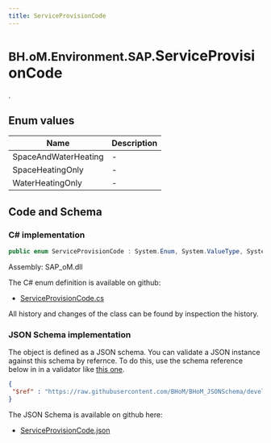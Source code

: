 ```yaml
---
title: ServiceProvisionCode
---
```


# <small>BH.oM.Environment.SAP.</small>**ServiceProvisionCode**

.

## Enum values

| Name            | Description                                                    |
|-----------------|----------------------------------------------------------------|
| SpaceAndWaterHeating |  -  |
| SpaceHeatingOnly |  -  |
| WaterHeatingOnly |  -  |


## Code and Schema

### C# implementation

``` C# title="C#"
public enum ServiceProvisionCode : System.Enum, System.ValueType, System.IComparable, System.ISpanFormattable, System.IFormattable, System.IConvertible
```

Assembly: SAP_oM.dll

The C# enum definition is available on github:

- [ServiceProvisionCode.cs](https://github.com/BHoM/SAP_Toolkit/blob/develop/SAP_oM/Enums\ServiceProvisionCode.cs)

All history and changes of the class can be found by inspection the history.
### JSON Schema implementation

The object is defined as a JSON schema. You can validate a JSON instance against this schema by refernce. To do this, use the schema reference below in in a validator like [this one](https://www.jsonschemavalidator.net/).

``` json title="JSON Schema"
{
 "$ref" : "https://raw.githubusercontent.com/BHoM/BHoM_JSONSchema/develop/SAP_oM/SAP/ServiceProvisionCode.json"
}
```

The JSON Schema is available on github here:

- [ServiceProvisionCode.json](https://github.com/BHoM/BHoM_JSONSchema/blob/develop/SAP_oM/SAP/ServiceProvisionCode.json)
